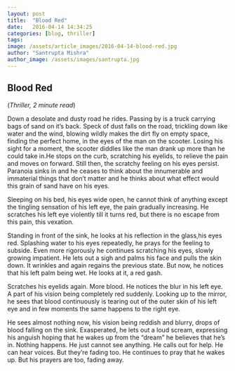 ```yaml
---
layout: post
title:  "Blood Red"
date:   2016-04-14 14:34:25
categories: [blog, thriller]
tags: 
image: /assets/article_images/2016-04-14-blood-red.jpg
author: "Santrupta Mishra"
author_image: /assets/images/santrupta.jpg
---
```

<h2>Blood Red</h2>
(<i>Thriller, 2 minute read</i>)<br>
<p>Down a desolate and dusty road he rides. Passing by is a truck carrying bags of sand on it’s back. Speck of dust falls on the road, trickling down like water and the wind, blowing wildly makes the dirt fly on empty space, finding the perfect home, in the eyes of the man on the scooter. Losing his sight for a moment, the scooter diddles like the man drank up more than he could take in.He stops on the curb, scratching his eyelids, to relieve the pain and moves on forward. Still then, the scratchy feeling on his eyes persist. Paranoia sinks in and he ceases to think about the innumerable and immaterial things that don’t matter and he thinks about what effect would this grain of sand have on his eyes.</p>
<p>Sleeping on his bed, his eyes wide open, he cannot think of anything except the tingling sensation of his left eye, the pain gradually increasing. He scratches his left eye violently till it turns red, but there is no escape from this pain, this vexation.</p>
<p>Standing in front of the sink, he looks at his reflection in the glass,his eyes red. Splashing water to his eyes repeatedly, he prays for the feeling to subside. Even more rigorously he continues scratching his eyes, slowly growing impatient. He lets out a sigh and palms his face and pulls the skin down. It wrinkles and again regains the previous state. But now, he notices that his left palm being wet. He looks at it, a red gash.</p>
<p>Scratches his eyelids again. More blood. He notices the blur in his left eye. A part of his vision being completely red suddenly. Looking up to the mirror, he sees that blood continuously is tearing out of the outer skin of his left eye and in few moments the same happens to the right eye.</p>
<p>He sees almost nothing now, his vision being reddish and blurry, drops of blood falling on the sink. Exasperated, he lets out a loud scream, expressing his anguish hoping that he wakes up from the “dream” he believes that he’s in. Nothing happens. He just cannot see anything. He calls out for help. He can hear voices. But they’re fading too. He continues to pray that he wakes up. But his prayers are too, fading away. </p>
